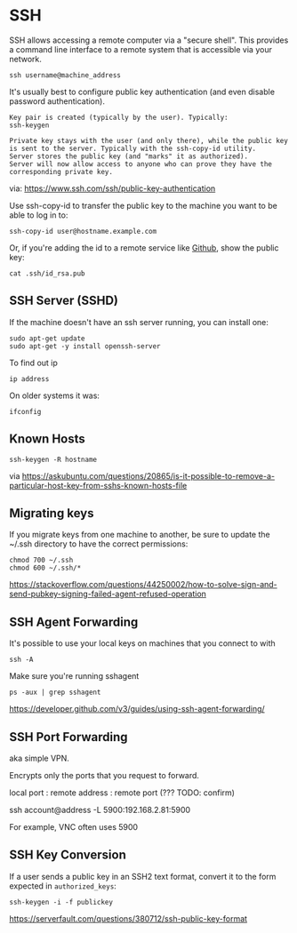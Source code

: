 # SSH

SSH allows accessing a remote computer via a "secure shell". This provides a command line interface to a remote system that is accessible via your network. 

    ssh username@machine_address
    
It's usually best to configure public key authentication (and even disable password authentication).


    Key pair is created (typically by the user). Typically:
    ssh-keygen

    Private key stays with the user (and only there), while the public key is sent to the server. Typically with the ssh-copy-id utility.
    Server stores the public key (and "marks" it as authorized).
    Server will now allow access to anyone who can prove they have the corresponding private key.

via:
https://www.ssh.com/ssh/public-key-authentication

Use ssh-copy-id to transfer the public key to the machine you want to be able to log in to:

    ssh-copy-id user@hostname.example.com

Or, if you're adding the id to a remote service like [Github](https://github.com/settings/keys), show the public key:

    cat .ssh/id_rsa.pub 


## SSH Server (SSHD)

If the machine doesn't have an ssh server running, you can install one:

    sudo apt-get update
    sudo apt-get -y install openssh-server


To find out ip

    ip address
    
On older systems it was:

    ifconfig


## Known Hosts

    ssh-keygen -R hostname
    
via https://askubuntu.com/questions/20865/is-it-possible-to-remove-a-particular-host-key-from-sshs-known-hosts-file


## Migrating keys

If you migrate keys from one machine to another, be sure to update the ~/.ssh directory to have the correct permissions:

    chmod 700 ~/.ssh
    chmod 600 ~/.ssh/*

https://stackoverflow.com/questions/44250002/how-to-solve-sign-and-send-pubkey-signing-failed-agent-refused-operation


## SSH Agent Forwarding

It's possible to use your local keys on machines that you connect to with

    ssh -A
    
Make sure you're running sshagent

    ps -aux | grep sshagent

https://developer.github.com/v3/guides/using-ssh-agent-forwarding/


## SSH Port Forwarding

aka simple VPN.

Encrypts only the ports that you request to forward. 

local port : remote address : remote port (??? TODO: confirm)

ssh account@address -L 5900:192.168.2.81:5900

For example, VNC often uses 5900


## SSH Key Conversion

If a user sends a public key in an SSH2 text format, convert it to the form expected in `authorized_keys`:

```
ssh-keygen -i -f publickey 
```

https://serverfault.com/questions/380712/ssh-public-key-format
